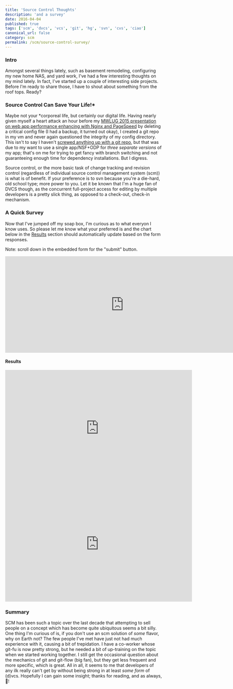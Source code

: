 ```yaml
---
title: 'Source Control Thoughts'
description: 'and a survey'
date: 2016-04-04
published: true
tags: ['scm', 'dvcs', 'vcs', 'git', 'hg', 'svn', 'cvs', 'ciao']
canonical_url: false
category: scm
permalink: /scm/source-control-survey/
---
```


### Intro

Amongst several things lately, such as basement remodeling, configuring my new home NAS, and yard work, I've had a few interesting thoughts on my mind lately. In fact, I've started up a couple of interesting side projects. Before I'm ready to share those, I have to shout about something from the roof tops. Ready?

### Source Control Can Save Your Life!*

Maybe not your *corporeal life, but certainly our digital life. Having nearly given myself a heart attack an hour before my [MWLUG 2015 presentation on web app performance enhancing with Nginx and PageSpeed](https://github.com/edm00se/AD113-Speed-Up-Your-Apps-with-Nginx-and-PageSpeed/tree/master/configs) by deleting a critical config file (I had a backup, it turned out okay), I created a git repo in my vm and never again questioned the integrity of my config directory. This isn't to say I haven't [screwed anything up with a git repo](/self-promotion/connect-success-and-a-demo/), but that was due to my want to use a single app/NSF+ODP for _three separate versions_ of my app; that's on me for trying to get fancy with branch switching and not guaranteeing enough time for dependency installations. But I digress.

Source control, or the more basic task of change tracking and revision control (regardless of individual source control management system (scm)) is what is of benefit. If your preference is to svn because you're a die-hard, old school type; more power to you. Let it be known that I'm a huge fan of DVCS though, as the concurrent full-project access for editing by multiple developers is a pretty slick thing, as opposed to a check-out, check-in mechanism.

### A Quick Survey

Now that I've jumped off my soap box, I'm curious as to what everyon I know uses. So please let me know what your preferred is and the chart below in the [Results](#results) section should automatically update based on the form responses.

Note: scroll down in the embedded form for the "submit" button.

<iframe class="embed-responsive-item" src="https://docs.google.com/forms/d/1Msa4qLi0GwIREW09s4BDPG8lTSYiT2CSRyJECps_E6g/viewform?embedded=true" width="760" height="309" frameborder="0" marginheight="0" marginwidth="0">Loading...</iframe>

#### Results

<div class="text-center">
<iframe width="600" height="371" seamless frameborder="0" scrolling="no" src="https://docs.google.com/spreadsheets/d/1AW-db53FKmx_ppiXGpByjNxNVf99SjP3dlx7vnKqh_E/pubchart?oid=1932817384&amp;format=interactive"></iframe>
<br />
<iframe width="600" height="371" seamless frameborder="0" scrolling="no" src="https://docs.google.com/spreadsheets/d/1AW-db53FKmx_ppiXGpByjNxNVf99SjP3dlx7vnKqh_E/pubchart?oid=1628401777&amp;format=interactive"></iframe>
</div>

### Summary

SCM has been such a topic over the last decade that attempting to sell people on a concept which has become quite ubiquitous seems a bit silly. One thing I'm curious of is, if you don't use an scm solution of _some_ flavor, why on Earth not? The few people I've met have just not had much experience with it, causing a bit of trepidation. I have a co-worker whose git-fu is now pretty strong, but he needed a bit of up-training on the topic when we started working together. I still get the occasional question about the mechanics of git and git-flow (big fan), but they get less frequent and more specific, which is great. All in all, it seems to me that developers of any ilk really can't get by without being strong in at least _some form_ of (d)vcs. Hopefully I can gain some insight; thanks for reading, and as always, 🍻!
